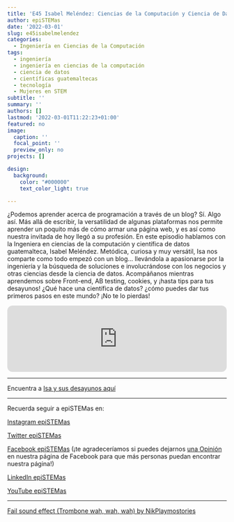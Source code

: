 ```yaml
---
title: 'E45 Isabel Meléndez: Ciencias de la Computación y Ciencia de Datos'
author: epiSTEMas
date: '2022-03-01'
slug: e45isabelmelendez
categories:
  - Ingeniería en Ciencias de la Computación
tags:
  - ingeniería
  - ingeniería en ciencias de la computación
  - ciencia de datos
  - científicas guatemaltecas
  - tecnología
  - Mujeres en STEM
subtitle: ''
summary: ''
authors: []
lastmod: '2022-03-01T11:22:23+01:00'
featured: no
image:
  caption: ''
  focal_point: ''
  preview_only: no
projects: []

design:
  background:
    color: "#000000"
    text_color_light: true

---
```



¿Podemos aprender acerca de programación a través de un blog? Sí. Algo así. Más allá de escribir, la versatilidad de algunas plataformas nos permite aprender un poquito más de cómo armar una página web, y es así como nuestra invitada de hoy llegó a su profesión. En este episodio hablamos con la Ingeniera en ciencias de la computación y científica de datos guatemalteca, Isabel Meléndez. Metódica, curiosa y muy versátil, Isa nos comparte como todo empezó con un blog… llevándola a apasionarse por la ingeniería y la búsqueda de soluciones e involucrándose con los negocios y otras ciencias desde la ciencia de datos. Acompáñanos mientras aprendemos sobre Front-end, AB testing, cookies, y ¡hasta tips para tus desayunos! ¿Qué hace una científica de datos? ¿cómo puedes dar tus primeros pasos en este mundo? ¡No te lo pierdas!

<iframe style="border-radius:12px" src="https://open.spotify.com/embed/episode/5OV0jeukjjqx4FS90JFI6q?utm_source=generator&theme=0" width="100%" height="152" frameBorder="0" allowfullscreen="" allow="autoplay; clipboard-write; encrypted-media; fullscreen; picture-in-picture" loading="lazy"></iframe>

- - - - -

Encuentra a [Isa y sus desayunos aquí](https://www.instagram.com/breakfast0clock/)

- - - - -

Recuerda seguir a epiSTEMas en:

[Instagram epiSTEMas](https://www.instagram.com/epistemas/)  

[Twitter epiSTEMas](https://twitter.com/epiSTEMas_Pod)

[Facebook epiSTEMas](https://www.facebook.com/epiSTEMasPod) (¡te agradeceríamos si puedes dejarnos [una Opinión](https://www.facebook.com/epiSTEMasPod/reviews/) en nuestra página de Facebook para que más personas puedan encontrar nuestra página!)

[LinkedIn epiSTEMas](https://www.linkedin.com/company/epistemas-podcast/)

[YouTube epiSTEMas](https://www.youtube.com/@epistemaspodcast)

- - - - -

[Fail sound effect (Trombone wah, wah, wah) by NikPlaymostories](https://freesound.org/people/NikPlaymostories/sounds/563850/)